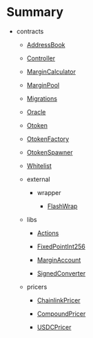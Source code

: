 # Summary

* contracts

  * [AddressBook](/AddressBook.md)

  * [Controller](/Controller.md)

  * [MarginCalculator](/MarginCalculator.md)

  * [MarginPool](/MarginPool.md)

  * [Migrations](/Migrations.md)

  * [Oracle](/Oracle.md)

  * [Otoken](/Otoken.md)

  * [OtokenFactory](/OtokenFactory.md)

  * [OtokenSpawner](/OtokenSpawner.md)

  * [Whitelist](/Whitelist.md)

  * external

    * wrapper

      * [FlashWrap](/external/wrapper/FlashWrap.md)

  * libs

    * [Actions](/libs/Actions.md)

    * [FixedPointInt256](/libs/FixedPointInt256.md)

    * [MarginAccount](/libs/MarginAccount.md)

    * [SignedConverter](/libs/SignedConverter.md)

  * pricers

    * [ChainlinkPricer](/pricers/ChainlinkPricer.md)

    * [CompoundPricer](/pricers/CompoundPricer.md)

    * [USDCPricer](/pricers/USDCPricer.md)
